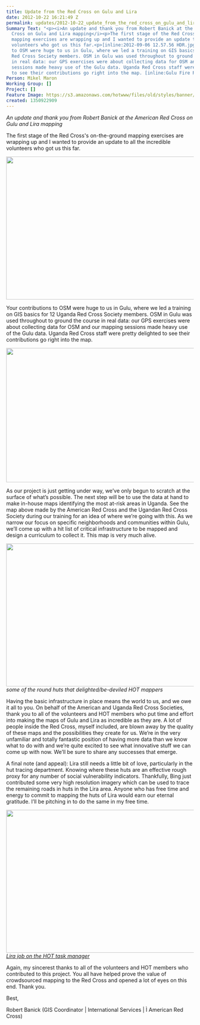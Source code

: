 ```yaml
---
title: Update from the Red Cross on Gulu and Lira
date: 2012-10-22 16:21:49 Z
permalink: updates/2012-10-22_update_from_the_red_cross_on_gulu_and_lira
Summary Text: "<p><i>An update and thank you from Robert Banick at the American Red
  Cross on Gulu and Lira mapping</i><p>The first stage of the Red Cross's on-the-ground
  mapping exercises are wrapping up and I wanted to provide an update to all the incredible
  volunteers who got us this far.<p>[inline:2012-09-06 12.57.56 HDR.jpg]Your contributions
  to OSM were huge to us in Gulu, where we led a training on GIS basics for 12 Uganda
  Red Cross Society members. OSM in Gulu was used throughout to ground the course
  in real data: our GPS exercises were about collecting data for OSM and our mapping
  sessions made heavy use of the Gulu data. Uganda Red Cross staff were pretty delighted
  to see their contributions go right into the map. [inline:Gulu Fire Risk.png]"
Person: Mikel Maron
Working Group: []
Project: []
Feature Image: https://s3.amazonaws.com/hotwww/files/old/styles/banner/public/2012-09-03+11.47.37+HDR_0.jpg
created: 1350922909
---
```


<p><em>An update and thank you from Robert Banick at the American Red Cross on Gulu and Lira mapping</em></p><p>The first stage of the Red Cross's on-the-ground mapping exercises are wrapping up and I wanted to provide an update to all the incredible volunteers who got us this far.</p><p><img class="image-large" src="https://s3.amazonaws.com/hotwww/files/old/styles/large/public/2012-09-06%2012.57.56%20HDR_0.jpg?itok=hK2TBRSm" alt="" height="383" width="510"></p><p>Your contributions to OSM were huge to us in Gulu, where we led a training on GIS basics for 12 Uganda Red Cross Society members. OSM in Gulu was used throughout to ground the course in real data: our GPS exercises were about collecting data for OSM and our mapping sessions made heavy use of the Gulu data. Uganda Red Cross staff were pretty delighted to see their contributions go right into the map.</p><p><img class="image-large" src="https://s3.amazonaws.com/hotwww/files/old/styles/large/public/Gulu%20Fire%20Risk_0.png?itok=9rIL1BXO" alt="" height="360" width="510"></p><p>As our project is just getting under way, we’ve only begun to scratch at the surface of what’s possible. The next step will be to use the data at hand to make in-house maps identifying the most at-risk areas in Uganda. See the map above made by the American Red Cross and the Ugandan Red Cross Society during our training for an idea of where we’re going with this. As we narrow our focus on specific neighborhoods and communities within Gulu, we’ll come up with a hit list of critical infrastructure to be mapped and design a curriculum to collect it. This map is very much alive.</p><p><em><img class="image-large" title="some of the round huts that delighted/be-deviled HOT mappers" src="https://s3.amazonaws.com/hotwww/files/old/styles/large/public/2012-09-08%2008.42.18%20HDR_0.jpg?itok=X-ZGKMZ4" alt="" height="383" width="510"><br></em><em>some of the round huts that delighted/be-deviled HOT mappers</em></p><p>Having the basic infrastructure in place means the world to us, and we owe it all to you. On behalf of the American and Uganda Red Cross Societies, thank you to all of the volunteers and HOT members who put time and effort into making the maps of Gulu and Lira as incredible as they are. A lot of people inside the Red Cross, myself included, are blown away by the quality of these maps and the possibilities they create for us. We’re in the very unfamiliar and totally fantastic position of having more data than we know what to do with and we’re quite excited to see what innovative stuff we can come up with now. We’ll be sure to share any successes that emerge.</p><p>A final note (and appeal): Lira still needs a little bit of love, particularly in the hut tracing department. Knowing where these huts are an effective rough proxy for any number of social vulnerability indicators. Thankfully, Bing just contributed some very high resolution imagery which can be used to trace the remaining roads in huts in the Lira area. Anyone who has free time and energy to commit to mapping the huts of Lira would earn our eternal gratitude. I’ll be pitching in to do the same in my free time.</p><p><em><a href="http://tasks.hotosm.org/job/51"><img class="image-large" src="https://s3.amazonaws.com/hotwww/files/old/styles/large/public/2012-09-03%2011.47.37%20HDR_0_0.jpg?itok=zeqZUQ-p" alt="" height="383" width="510"><br>Lira job on the HOT task manager</a></em></p><p>Again, my sincerest thanks to all of the volunteers and HOT members who contributed to this project. You all have helped prove the value of crowdsourced mapping to the Red Cross and opened a lot of eyes on this end. Thank you.</p><p>Best,</p><p>Robert Banick (GIS Coordinator | International Services | Ì American Red Cross)</p>
